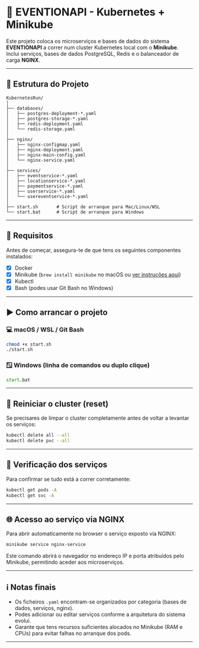 # 🚀 EVENTIONAPI - Kubernetes + Minikube

Este projeto coloca os microserviços e bases de dados do sistema **EVENTIONAPI** a correr num cluster Kubernetes local com o **Minikube**. Inclui serviços, bases de dados PostgreSQL, Redis e o balanceador de carga **NGINX**.

---

## 🧱 Estrutura do Projeto

```
KubernetesRun/
│
├── databases/
│   ├── postgres-deployment-*.yaml
│   ├── postgres-storage-*.yaml
│   ├── redis-deployment.yaml
│   └── redis-storage.yaml
│
├── nginx/
│   ├── nginx-configmap.yaml
│   ├── nginx-deployment.yaml
│   ├── nginx-main-config.yaml
│   └── nginx-service.yaml
│
├── services/
│   ├── eventservice-*.yaml
│   ├── locationservice-*.yaml
│   ├── paymentservice-*.yaml
│   ├── userservice-*.yaml
│   └── usereventservice-*.yaml
│
├── start.sh       # Script de arranque para Mac/Linux/WSL
└── start.bat      # Script de arranque para Windows
```

---

## 🚦 Requisitos

Antes de começar, assegura-te de que tens os seguintes componentes instalados:

- [x] Docker
- [x] Minikube (`brew install minikube` no macOS ou [ver instruções aqui](https://minikube.sigs.k8s.io/docs/start/))
- [x] Kubectl
- [x] Bash (podes usar Git Bash no Windows)

---

## ▶️ Como arrancar o projeto

### 💻 macOS / WSL / Git Bash

```bash
chmod +x start.sh
./start.sh
```

### 🪟 Windows (linha de comandos ou duplo clique)

```cmd
start.bat
```

---

## 🔄 Reiniciar o cluster (reset)

Se precisares de limpar o cluster completamente antes de voltar a levantar os serviços:

```bash
kubectl delete all --all
kubectl delete pvc --all
```

---

## 📡 Verificação dos serviços

Para confirmar se tudo está a correr corretamente:

```bash
kubectl get pods -A
kubectl get svc -A
```

---

## 🌐 Acesso ao serviço via NGINX

Para abrir automaticamente no browser o serviço exposto via NGINX:

```bash
minikube service nginx-service
```

Este comando abrirá o navegador no endereço IP e porta atribuídos pelo Minikube, permitindo aceder aos microserviços.

---

## ℹ️ Notas finais

- Os ficheiros `.yaml` encontram-se organizados por categoria (bases de dados, serviços, nginx).
- Podes adicionar ou editar serviços conforme a arquitetura do sistema evolui.
- Garante que tens recursos suficientes alocados no Minikube (RAM e CPUs) para evitar falhas no arranque dos pods.

---


